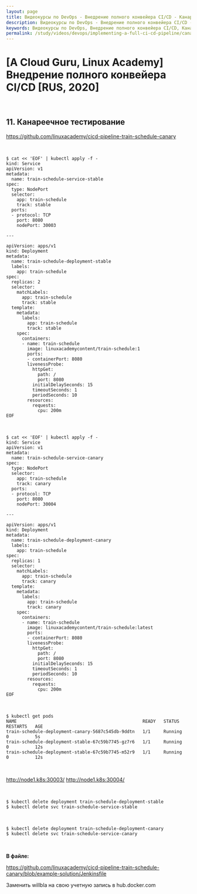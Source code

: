 ```yaml
---
layout: page
title: Видеокурсы по DevOps - Внедрение полного конвейера CI/CD - Канареечное тестирование
description: Видеокурсы по DevOps - Внедрение полного конвейера CI/CD - Канареечное тестирование
keywords: Видеокурсы по DevOps, Внедрение полного конвейера CI/CD, Канареечное тестирование
permalink: /study/videos/devops/implementing-a-full-ci-cd-pipeline/canary-testing/
---
```


# [A Cloud Guru, Linux Academy] Внедрение полного конвейера CI/CD [RUS, 2020]

<br/>

## 11. Канареечное тестирование

https://github.com/linuxacademy/cicd-pipeline-train-schedule-canary

<br/>

```
$ cat << 'EOF' | kubectl apply -f -
kind: Service
apiVersion: v1
metadata:
  name: train-schedule-service-stable
spec:
  type: NodePort
  selector:
    app: train-schedule
    track: stable
  ports:
  - protocol: TCP
    port: 8080
    nodePort: 30003

---

apiVersion: apps/v1
kind: Deployment
metadata:
  name: train-schedule-deployment-stable
  labels:
    app: train-schedule
spec:
  replicas: 2
  selector:
    matchLabels:
      app: train-schedule
      track: stable
  template:
    metadata:
      labels:
        app: train-schedule
        track: stable
    spec:
      containers:
      - name: train-schedule
        image: linuxacademycontent/train-schedule:1
        ports:
        - containerPort: 8080
        livenessProbe:
          httpGet:
            path: /
            port: 8080
          initialDelaySeconds: 15
          timeoutSeconds: 1
          periodSeconds: 10
        resources:
          requests:
            cpu: 200m
EOF
```

<br/>

```
$ cat << 'EOF' | kubectl apply -f -
kind: Service
apiVersion: v1
metadata:
  name: train-schedule-service-canary
spec:
  type: NodePort
  selector:
    app: train-schedule
    track: canary
  ports:
  - protocol: TCP
    port: 8080
    nodePort: 30004

---

apiVersion: apps/v1
kind: Deployment
metadata:
  name: train-schedule-deployment-canary
  labels:
    app: train-schedule
spec:
  replicas: 1
  selector:
    matchLabels:
      app: train-schedule
      track: canary
  template:
    metadata:
      labels:
        app: train-schedule
        track: canary
    spec:
      containers:
      - name: train-schedule
        image: linuxacademycontent/train-schedule:latest
        ports:
        - containerPort: 8080
        livenessProbe:
          httpGet:
            path: /
            port: 8080
          initialDelaySeconds: 15
          timeoutSeconds: 1
          periodSeconds: 10
        resources:
          requests:
            cpu: 200m
EOF
```

<br/>

    $ kubectl get pods
    NAME                                                READY   STATUS    RESTARTS   AGE
    train-schedule-deployment-canary-5687c545db-9ddtn   1/1     Running   0          5s
    train-schedule-deployment-stable-67c59b7745-gz7r6   1/1     Running   0          12s
    train-schedule-deployment-stable-67c59b7745-m52r9   1/1     Running   0          12s

<br/>

http://node1.k8s:30003/
http://node1.k8s:30004/

<br/>

    $ kubectl delete deployment train-schedule-deployment-stable
    $ kubectl delete svc train-schedule-service-stable

<br/>

    $ kubectl delete deployment train-schedule-deployment-canary
    $ kubectl delete svc train-schedule-service-canary

<br/>

**В файле:**

https://github.com/linuxacademy/cicd-pipeline-train-schedule-canary/blob/example-solution/Jenkinsfile

Заменить willbla на свою учетную запись в hub.docker.com
